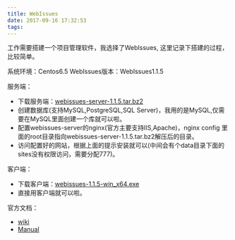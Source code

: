 ```yaml
---
title: WebIssues
date: 2017-09-16 17:32:53
tags:
---
```

工作需要搭建一个项目管理软件，我选择了WebIssues, 这里记录下搭建的过程，比较简单。

系统环境：Centos6.5
WebIssues版本：WebIssues1.1.5

服务端：

 - 下载服务端：[webissues-server-1.1.5.tar.bz2](http://downloads.sourceforge.net/webissues/webissues-server-1.1.5.tar.bz2)
 - 创建数据库(支持MySQL,PostgreSQL,SQL Server)，我用的是MySQL,仅需要在MySQL里面创建一个库就可以啦。
 - 配置webissues-server的nginx(官方主要支持IIS,Apache)，nginx config 里面的root目录指向webissues-server-1.1.5.tar.bz2解压后的目录。
 - 访问配置好的网站，根据上面的提示安装就可以(中间会有个data目录下面的sites没有权限访问，需要分配777)。

客户端：

 - 下载客户端：[webissues-1.1.5-win_x64.exe](http://downloads.sourceforge.net/webissues/webissues-1.1.5-win_x64.exe)
 - 直接用客户端就可以啦。

官方文档：

 - [wiki](http://wiki.mimec.org/wiki/Main_Page)
 - [Manual](http://doc.mimec.org/webissues/server/)
